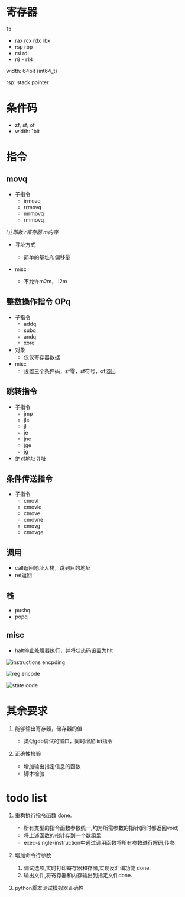 # 寄存器
15
- rax rcx rdx rbx
- rsp rbp
- rsi rdi
- r8 - r14

width: 64bit (int64_t)

rsp: stack pointer

# 条件码
- zf, sf, of
- width: 1bit


# 指令

## movq
- 子指令
  - irmovq
  - rrmovq
  - mrmovq
  - rmmovq

*i立即数 r寄存器 m内存*

- 寻址方式
  - 简单的基址和偏移量

- misc
  - 不允许m2m， i2m

## 整数操作指令 OPq
- 子指令
  - addq
  - subq
  - andq
  - xorq
- 对象
  - 仅仅寄存器数据
- misc
  - 设置三个条件码，zf零，sf符号，of溢出

## 跳转指令

- 子指令
  - jmp
  - jle
  - jl
  - je
  - jne
  - jge
  - jg
- 绝对地址寻址


## 条件传送指令

- 子指令
  - cmovl
  - cmovle
  - cmove
  - cmovne
  - cmovg
  - cmovge


## 调用

- call返回地址入栈，跳到目的地址
- ret返回

## 栈

- pushq
- popq

## misc

- halt停止处理器执行，并将状态码设置为hlt

![instructions encpding](instructions.png)

![reg encode](regencode.png)

![state code](statcode.png)

# 其余要求

1. 能够输出寄存器，储存器的值 
   
   - 类似gdb调试的窗口，同时增加list指令

2. 正确性检验
   - 增加输出指定信息的函数
   - 脚本检验


# todo list
1. 重构执行指令函数 done.
   - 所有类型的指令函数参数统一,均为所需参数的指针(同时都返回void)
   - 将上述函数的指针存到一个数组里
   - exec-single-instruction中通过调用函数将所有参数进行解码,传参

2. 增加命令行参数
   1. 调试选项,实时打印寄存器和存储,实现反汇编功能 done.
   2. 输出文件,将寄存器和内存输出到指定文件done.


3. python脚本测试模拟器正确性